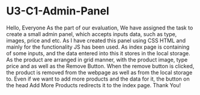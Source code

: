 # U3-C1-Admin-Panel

Hello, Everyone
As the part of our evaluation, We have assigned the task to create a small admin panel, which accepts inputs data, such as type, images, price and etc.
As I have created this panel using CSS HTML and mainly for the functionality JS has been used.
As index page is containing of some inputs, and the data entered into this it stores in the local storage.
As the product are arranged in grid manner, with the product image, type price and as well as the Remove Button.
When the remove button is clicked, the product is removed from the webpage as well as from the local storage to.
Even if we want to add more products and the data for it, the button on the head Add More Products redirects it to the index page.
Thank You!
